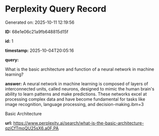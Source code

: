 # Perplexity Query Record

Generated on: 2025-10-11 12:19:56

**ID:** 68e1e06c21a9fb648815d15f

**id:** 1

**timestamp:** 2025-10-04T20:05:16

**query:**

What is the basic architecture and function of a neural network in machine learning?

**answer:** A neural network in machine learning is composed of layers of interconnected units, called neurons, designed to mimic the human brain's ability to learn patterns and make predictions. These networks excel at processing complex data and have become fundamental for tasks like image recognition, language processing, and decision-making.ibm+3

Basic Architecture

**url:** https://www.perplexity.ai/search/what-is-the-basic-architecture-qziCfTmoQU25sX6.a0F.PA

